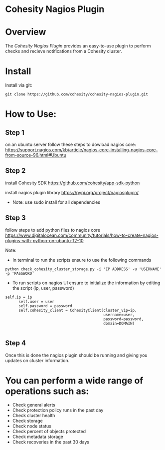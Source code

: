 

Cohesity Nagios Plugin
=================

# Overview

The *Cohesity Nagios Plugin*  provides an easy-to-use plugin to perform checks and recieve notifications from a Cohesity cluster. 


# Install

Install via git:
```
git clone https://github.com/cohesity/cohesity-nagios-plugin.git
```


# How to Use:

## Step 1
on an ubuntu server follow these steps to dowload nagios core: 
https://support.nagios.com/kb/article/nagios-core-installing-nagios-core-from-source-96.html#Ubuntu

## Step 2 
install Cohesity SDK 
https://github.com/cohesity/app-sdk-python

install nagios plugin library 
https://pypi.org/project/nagiosplugin/

* Note: use sudo install for all dependencies

## Step 3
follow steps to add python files to nagios core 
https://www.digitalocean.com/community/tutorials/how-to-create-nagios-plugins-with-python-on-ubuntu-12-10

Note: 
  * In terminal to run the scripts ensure to use the following commands
  ```
  python check_cohesity_cluster_storage.py -i 'IP ADDRESS' -u 'USERNAME' -p 'PASSWORD'
  
  ```
  * To run scripts on nagios UI ensure to initialize the information by editing the script (ip, user, password)
  ```
  self.ip = ip
        self.user = user
        self.password = password
        self.cohesity_client = CohesityClient(cluster_vip=ip,
                                              username=user,
                                              password=password,
                                              domain=DOMAIN)
                                              
  ```
 ## Step 4 
 
 Once this is done the nagios plugin should be running and giving you updates on cluster information.
 
# You can perform a wide range of operations such as:
* Check general alerts 
* Check protection policy runs in the past day
* Check cluster health 
* Check storage
* Check node status 
* Check percent of objects protected 
* Check metadata storage 
* Check recoveries in the past 30 days 
